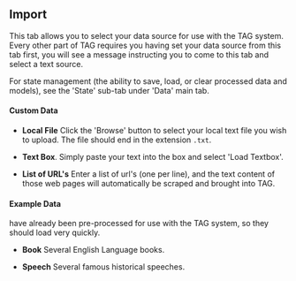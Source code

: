 ## Import

This tab allows you to select your data source for use with the TAG
system.  Every other part of TAG requires you having set your data
source from this tab first, you will see a message instructing you
to come to this tab and select a text source.

For state management (the ability to save, load, or clear processed
data and models), see the 'State' sub-tab under 'Data' main tab.



#### Custom Data

* **Local File**
Click the 'Browse' button to select your local text file you wish to
upload.  The file should end in the extension `.txt`.

* **Text Box**.
Simply paste your text into the box and select 'Load Textbox'.

* **List of URL's**
Enter a list of url's (one per line), and the text content of those
web pages will automatically be scraped and brought into TAG.



#### Example Data

have already been pre-processed for use with the TAG
system, so they should load very quickly.

* **Book**
Several English Language books.

* **Speech**
Several famous historical speeches.

